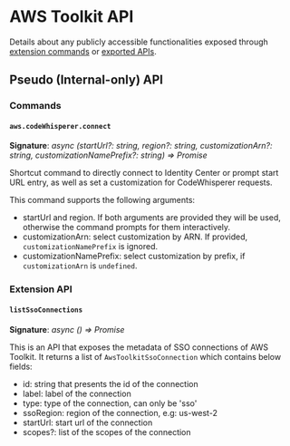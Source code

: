 # AWS Toolkit API

Details about any publicly accessible functionalities exposed through [extension commands](https://code.visualstudio.com/api/references/vscode-api#commands) or [exported APIs](https://code.visualstudio.com/api/references/vscode-api#extensions).

## Pseudo (Internal-only) API

### Commands

#### `aws.codeWhisperer.connect`

**Signature**: _async (startUrl?: string, region?: string, customizationArn?: string, customizationNamePrefix?: string) => Promise<void>_

Shortcut command to directly connect to Identity Center or prompt start URL entry, as well as set a customization for CodeWhisperer requests.

This command supports the following arguments:

-   startUrl and region. If both arguments are provided they will be used, otherwise the command prompts for them interactively.
-   customizationArn: select customization by ARN. If provided, `customizationNamePrefix` is ignored.
-   customizationNamePrefix: select customization by prefix, if `customizationArn` is `undefined`.

### Extension API

#### `listSsoConnections`

**Signature**: _async () => Promise<AwsToolkitSsoConnection>_

This is an API that exposes the metadata of SSO connections of AWS Toolkit. It returns a list of `AwsToolkitSsoConnection` which contains below fields:

-   id: string that presents the id of the connection
-   label: label of the connection
-   type: type of the connection, can only be 'sso'
-   ssoRegion: region of the connection, e.g: us-west-2
-   startUrl: start url of the connection
-   scopes?: list of the scopes of the connection
